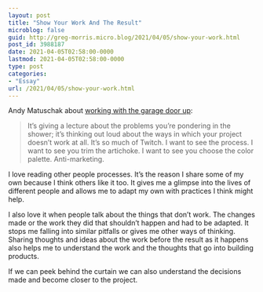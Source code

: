 ```yaml
---
layout: post
title: "Show Your Work And The Result"
microblog: false
guid: http://greg-morris.micro.blog/2021/04/05/show-your-work.html
post_id: 3988187
date: 2021-04-05T02:58:00-0000
lastmod: 2021-04-05T02:58:00-0000
type: post
categories:
- "Essay"
url: /2021/04/05/show-your-work.html
---
```

<!--kg-card-begin: html--><p>Andy Matuschak about <a href="https://notes.andymatuschak.org/z21cgR9K3UcQ5a7yPsj2RUim3oM2TzdBByZu">working with the garage door up</a>:</p>
<blockquote><p>
  It’s giving a lecture about the problems you’re pondering in the shower; it’s thinking out loud about the ways in which your project doesn’t work at all. It’s so much of Twitch. I want to see the process. I want to see you trim the artichoke. I want to see you choose the color palette. Anti-marketing.
</p></blockquote>
<p>I love reading other people processes. It’s the reason I share some of my own because I think others like it too. It gives me a glimpse into the lives of different people and allows me to adapt my own with practices I think might help.</p>
<p>I also love it when people talk about the things that don’t work. The changes made or the work they did that shouldn’t happen and had to be adapted. It stops me falling into similar pitfalls or gives me other ways of thinking. Sharing thoughts and ideas about the work before the result as it happens also helps me to understand the work and the thoughts that go into building products.</p>
<p>If we can peek behind the curtain we can also understand the decisions made and become closer to the project.</p>
<!--kg-card-end: html-->
